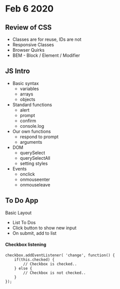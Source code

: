 # Feb 6 2020
## Review of CSS
- Classes are for reuse, IDs are not
- Responsive Classes
- Browser Quirks
- BEM - Block / Element / Modifier

## JS Intro 
- Basic syntax
    - variables
    - arrays
    - objects
- Standard functions
    - alert
    - prompt
    - confirm
    - console.log
- Our own functions
    - respond to prompt
    - arguments
- DOM
    - querySelect
    - querySelectAll
    - setting styles
- Events
    - onclick
    - onmouseenter
    - onmouseleave

## To Do App
Basic Layout
- List To Dos
- Click button to show new input
- On submit, add to list

#### Checkbox listening
```
checkbox.addEventListener( 'change', function() {
    if(this.checked) {
        // Checkbox is checked..
    } else {
        // Checkbox is not checked..
    }
});
```

